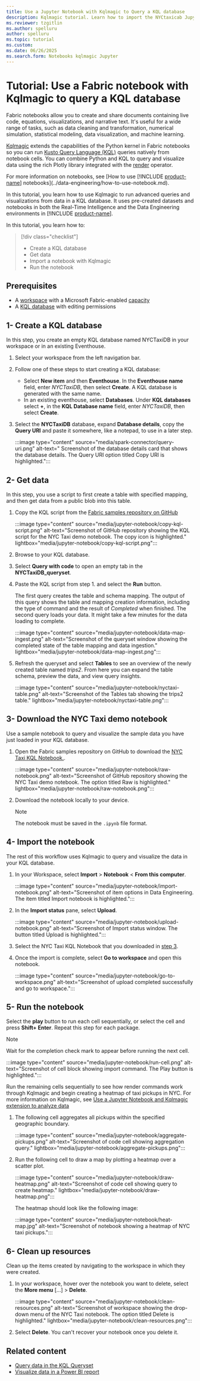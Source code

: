 ```yaml
---
title: Use a Jupyter Notebook with Kqlmagic to Query a KQL database
description: Kqlmagic tutorial. Learn how to import the NYCtaxicab Jupyter notebook to query the KQL database.
ms.reviewer: tzgitlin
ms.author: spelluru
author: spelluru
ms.topic: tutorial
ms.custom:
ms.date: 06/26/2025
ms.search.form: Notebooks kqlmagic Jupyter
---
```

# Tutorial: Use a Fabric notebook with Kqlmagic to query a KQL database

Fabric notebooks allow you to create and share documents containing live code, equations, visualizations, and narrative text. It's useful for a wide range of tasks, such as data cleaning and transformation, numerical simulation, statistical modeling, data visualization, and machine learning.

[Kqlmagic](https://github.com/microsoft/jupyter-Kqlmagic) extends the capabilities of the Python kernel in Fabric notebooks so you can run [Kusto Query Language (KQL)](/azure/data-explorer/kusto/query/index?context=/fabric/context/context&pivots=fabric) queries natively from notebook cells. You can combine Python and KQL to query and visualize data using the rich Plotly library integrated with the [render](/azure/data-explorer/kusto/query/renderoperator?context=/fabric/context/context&pivots=fabric) operator.

For more information on notebooks, see [How to use [!INCLUDE [product-name](../includes/product-name.md)] notebooks](../data-engineering/how-to-use-notebook.md).

In this tutorial, you learn how to use Kqlmagic to run advanced queries and visualizations from data in a KQL database. It uses pre-created datasets and notebooks in both the Real-Time Intelligence and the Data Engineering environments in [!INCLUDE [product-name](../includes/product-name.md)]. 

In this tutorial, you learn how to:

> [!div class="checklist"]
>
> * Create a KQL database
> * Get data
> * Import a notebook with Kqlmagic
> * Run the notebook

## Prerequisites

* A [workspace](../get-started/create-workspaces.md) with a Microsoft Fabric-enabled [capacity](../enterprise/licenses.md#capacity)
* A [KQL database](create-database.md) with editing permissions

## 1- Create a KQL database

In this step, you create an empty KQL database named NYCTaxiDB in your workspace or in an existing Eventhouse.

1. Select your workspace from the left navigation bar.

1. Follow one of these steps to start creating a KQL database:
    * Select **New item** and then **Eventhouse**. In the **Eventhouse name** field, enter *NYCTaxiDB*, then select **Create**. A KQL database is generated with the same name.
    * In an existing eventhouse, select **Databases**. Under **KQL databases** select **+**, in the **KQL Database name** field, enter *NYCTaxiDB*, then select **Create**.

1. Select the **NYCTaxiDB** database, expand **Database details**, copy the **Query URI** and paste it somewhere, like a notepad, to use in a later step.

    :::image type="content" source="media/spark-connector/query-uri.png" alt-text=" Screenshot of the database details card that shows the database details. The Query URI option titled Copy URI is highlighted.":::

## 2- Get data

In this step, you use a script to first create a table with specified mapping, and then get data from a public blob into this table.

1. Copy the KQL script from the [Fabric samples repository on GitHub](https://github.com/microsoft/fabric-samples/blob/main/docs-samples/real-time-intelligence/IngestNYCTaxi2014.kql)

    :::image type="content" source="media/jupyter-notebook/copy-kql-script.png" alt-text="Screenshot of GitHub repository showing the KQL script for the NYC Taxi demo notebook. The copy icon is highlighted."  lightbox="media/jupyter-notebook/copy-kql-script.png":::

1. Browse to your KQL database.

1. Select **Query with code** to open an empty tab in the **NYCTaxiDB_queryset**.

1. Paste the KQL script from step 1. and select the **Run** button.

    The first query creates the table and schema mapping. The output of this query shows the table and mapping creation information, including the type of command and the result of *Completed* when finished.
    The second query loads your data. It might take a few minutes for the data loading to complete.

    :::image type="content" source="media/jupyter-notebook/data-map-ingest.png" alt-text="Screenshot of the queryset window showing the completed state of the table mapping and data ingestion."  lightbox="media/jupyter-notebook/data-map-ingest.png":::

1. Refresh the queryset and select **Tables** to see an overview of the newly created table named *trips2*. From here you can expand the table schema, preview the data, and view query insights.

    :::image type="content" source="media/jupyter-notebook/nyctaxi-table.png" alt-text="Screenshot of the Tables tab showing the trips2 table."  lightbox="media/jupyter-notebook/nyctaxi-table.png":::

## 3- Download the NYC Taxi demo notebook

Use a sample notebook to query and visualize the sample data you have just loaded in your KQL database.

1. Open the Fabric samples repository on GitHub to download the [NYC Taxi KQL Notebook.](https://github.com/microsoft/fabric-samples/blob/main/docs-samples/real-time-intelligence/NYC_Taxi_KQL_Notebook.ipynb).

    :::image type="content" source="media/jupyter-notebook/raw-notebook.png" alt-text="Screenshot of GitHub repository showing the NYC Taxi demo notebook. The option titled Raw is highlighted."  lightbox="media/jupyter-notebook/raw-notebook.png":::

1. Download the notebook locally to your device.

    > [!NOTE]
    > The notebook must be saved in the `.ipynb` file format.

## 4- Import the notebook

The rest of this workflow uses Kqlmagic to query and visualize the data in your KQL database.

1. In your Workspace, select **Import** > **Notebook** < **From this computer**.

    :::image type="content" source="media/jupyter-notebook/import-notebook.png" alt-text="Screenshot of item options in Data Engineering. The item titled Import notebook is highlighted.":::

1. In the **Import status** pane, select **Upload**.

    :::image type="content" source="media/jupyter-notebook/upload-notebook.png" alt-text="Screenshot of Import status window. The button titled Upload is highlighted.":::

1. Select the NYC Taxi KQL Notebook that you downloaded in [step 3](#3--download-the-nyc-taxi-demo-notebook).
1. Once the import is complete, select **Go to workspace** and open this notebook.

    :::image type="content" source="media/jupyter-notebook/go-to-workspace.png" alt-text="Screenshot of upload completed successfully and go to workspace.":::

## 5- Run the notebook

Select the **play** button to run each cell sequentially, or select the cell and press **Shift+ Enter**. Repeat this step for each package.

> [!NOTE]
> Wait for the completion check mark to appear before running the next cell.

:::image type="content" source="media/jupyter-notebook/run-cell.png" alt-text="Screenshot of cell block showing import command. The Play button is highlighted.":::


Run the remaining cells sequentially to see how render commands work through Kqlmagic and begin creating a heatmap of taxi pickups in NYC.
For more information on Kqlmagic, see [Use a Jupyter Notebook and Kqlmagic extension to analyze data](/azure/data-explorer/kqlmagic?context=/fabric/context/context.)

1. The following cell aggregates all pickups within the specified geographic boundary.

    :::image type="content" source="media/jupyter-notebook/aggregate-pickups.png" alt-text="Screenshot of code cell showing aggregation query." lightbox="media/jupyter-notebook/aggregate-pickups.png":::

1. Run the following cell to draw a map by plotting a heatmap over a scatter plot.

    :::image type="content" source="media/jupyter-notebook/draw-heatmap.png" alt-text="Screenshot of code cell showing query to create heatmap."  lightbox="media/jupyter-notebook/draw-heatmap.png":::

    The heatmap should look like the following image:

    :::image type="content" source="media/jupyter-notebook/heat-map.jpg" alt-text="Screenshot of notebook showing a heatmap of NYC taxi pickups.":::

## 6- Clean up resources

Clean up the items created by navigating to the workspace in which they were created.

1. In your workspace, hover over the notebook you want to delete, select the **More menu** [...] > **Delete**.

    :::image type="content" source="media/jupyter-notebook/clean-resources.png" alt-text="Screenshot of workspace showing the drop-down menu of the NYC Taxi notebook. The option titled Delete is highlighted."  lightbox="media/jupyter-notebook/clean-resources.png":::

1. Select **Delete**. You can't recover your notebook once you delete it.

## Related content

* [Query data in the KQL Queryset](kusto-query-set.md)
* [Visualize data in a Power BI report](create-powerbi-report.md)
